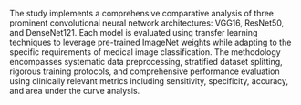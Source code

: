 The study implements a comprehensive comparative analysis of three prominent convolutional neural network architectures: VGG16, ResNet50, and DenseNet121. Each model is evaluated using transfer learning techniques to leverage pre-trained ImageNet weights while adapting to the specific requirements of medical image classification. The methodology encompasses systematic data preprocessing, stratified dataset splitting, rigorous training protocols, and comprehensive performance evaluation using clinically relevant metrics including sensitivity, specificity, accuracy, and area under the curve analysis.
